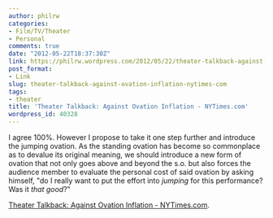 ```yaml
---
author: philrw
categories:
- Film/TV/Theater
- Personal
comments: true
date: "2012-05-22T18:37:30Z"
link: https://philrw.wordpress.com/2012/05/22/theater-talkback-against-ovation-inflation-nytimes-com/
post_format:
- Link
slug: theater-talkback-against-ovation-inflation-nytimes-com
tags:
- theater
title: 'Theater Talkback: Against Ovation Inflation - NYTimes.com'
wordpress_id: 40328
---
```


I agree 100%. However I propose to take it one step further and introduce the jumping ovation. As the standing ovation has become so commonplace as to devalue its original meaning, we should introduce a new form of ovation that not only goes above and beyond the s.o. but also forces the audience member to evaluate the personal cost of said ovation by asking himself, "do I really want to put the effort into _jumping_ for this performance? Was it _that good_?"

[Theater Talkback: Against Ovation Inflation - NYTimes.com](http://artsbeat.blogs.nytimes.com/2012/05/17/theater-talkback-against-ovation-inflation/).
